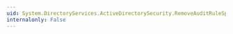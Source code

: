 ```yaml
---
uid: System.DirectoryServices.ActiveDirectorySecurity.RemoveAuditRuleSpecific(System.DirectoryServices.ActiveDirectoryAuditRule)
internalonly: False
---
```

